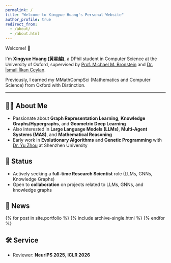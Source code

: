 ```yaml
---
permalink: /
title: "Welcome to Xingyue Huang's Personal Website"
author_profile: true
redirect_from: 
  - /about/
  - /about.html
---
```


Welcome! 👋

I'm **Xingyue Huang (黄星越)**, a DPhil student in Computer Science at the University of Oxford, supervised by [Prof. Michael M. Bronstein](https://www.cs.ox.ac.uk/people/michael.bronstein/) and [Dr. İsmail İlkan Ceylan](https://www.cs.ox.ac.uk/people/ismaililkan.ceylan/).

Previously, I earned my MMathCompSci (Mathematics and Computer Science) from Oxford with Distinction.

---

## 🧑‍💻 About Me
- Passionate about **Graph Representation Learning**, **Knowledge Graphs/Hypergraphs**, and **Geometric Deep Learning**
- Also interested in **Large Language Models (LLMs)**, **Multi-Agent Systems (MAS)**, and **Mathematical Reasoning**
- Early work in **Evolutionary Algorithms** and **Genetic Programming** with [Dr. Yu Zhou](https://yzhouszu.github.io/) at Shenzhen University

## 🚀 Status
- Actively seeking a **full-time Research Scientist** role (LLMs, GNNs, Knowledge Graphs)
- Open to **collaboration** on projects related to LLMs, GNNs, and knowledge graphs

## 📰 News

{% for post in site.portfolio %}
  {% include archive-single.html %}
{% endfor %}

## 🛠️ Service
- Reviewer: **NeurIPS 2025**, **ICLR 2026**
